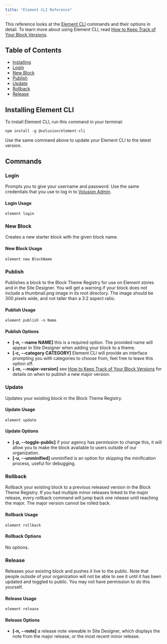 ```yaml
---
title: "Element CLI Reference"
---
```


This reference looks at the [Element CLI](https://github.com/volusion/element-cli) commands and their options in detail. To learn more about using Element CLI, read [How to Keep Track of Your Block Versions](/how-to/track-block-versions).

## Table of Contents

* [Installing](#installing-element-cli)
* [Login](#login)
* [New Block](#new-block)
* [Publish](#publish)
* [Update](#update)
* [Rollback](#rollback)
* [Release](#release)

## Installing Element CLI

To install Element CLI, run this command in your terminal:

```shell
npm install -g @volusion/element-cli
```

Use the same command above to update your Element CLI to the latest version.

## Commands

### Login

Prompts you to give your username and password. Use the same credentials that you use to log in to [Volusion Admin](https://www.volusion.com/login).

#### Login Usage

```shell
element login
```

### New Block

Creates a new starter block with the given block name.

#### New Block Usage

```shell
element new BlockName
```

### Publish

Publishes a block to the Block Theme Registry for use on Element stores and in the Site Designer. You will get a warning if your block does not include a thumbnail.png image in its root directory. The image should be 300 pixels wide, and not taller than a 3:2 aspect ratio.

#### Publish Usage

```shell
element publish -n Name
```

#### Publish Options

* **[-n, --name NAME]** this is a required option. The provided name will appear in Site Designer when adding your block to a theme.
* **[-c, --category CATEGORY]** Element CLI will provide an interface prompting you with categories to choose from, feel free to leave this option off.
* **[-m, --major-version]** see [How to Keep Track of Your Block Versions](/how-to/track-block-versions) for details on when to publish a new major version.

### Update

Updates your existing block in the Block Theme Registry.

#### Update Usage

```shell
element update
```

#### Update Options

* **[-p, --toggle-public]** if your agency has permission to change this, it will allow you to make the block available to users outside of our organization.
* **[-u, --unminified]** unminified is an option for skipping the minification process, useful for debugging.

### Rollback

Rollback your existing block to a previous released version in the Block Theme Registry. If you had multiple minor releases linked to the major release, every rollback command will jump back one release until reaching the major. The major version cannot be rolled back.

#### Rollback Usage

```shell
element rollback
```

#### Rollback Options

No options.

### Release

Releases your existing block and pushes it live to the public. Note that people outside of your organization will not be able to see it until it has been updated and toggled to public. You may not have permission to do this yourself.

#### Release Usage

```shell
element release
```

#### Release Options

* **[-n, --note]** a release note viewable in Site Designer, which displays the note from the major release, or the most recent minor release.